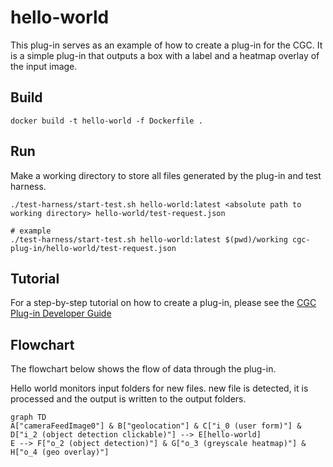 # hello-world

This plug-in serves as an example of how to create a plug-in for the CGC. It is a simple plug-in that outputs a box with a label and a heatmap overlay of the input image.

## Build

```
docker build -t hello-world -f Dockerfile .
```

## Run

Make a working directory to store all files generated by the plug-in and test harness.

```
./test-harness/start-test.sh hello-world:latest <absolute path to working directory> hello-world/test-request.json

# example
./test-harness/start-test.sh hello-world:latest $(pwd)/working cgc-plug-in/hello-world/test-request.json
```

## Tutorial

For a step-by-step tutorial on how to create a plug-in, please see the [CGC Plug-in Developer Guide](https://wiki.advancednavigation.com/pages/viewpage.action?pageId=169312287)

## Flowchart

The flowchart below shows the flow of data through the plug-in.

Hello world monitors input folders for new files. new file is detected, it is processed and the output is written to the output folders.

```mermaid
graph TD
A["cameraFeedImage0"] & B["geolocation"] & C["i_0 (user form)"] & D["i_2 (object detection clickable)"] --> E[hello-world]
E --> F["o_2 (object detection)"] & G["o_3 (greyscale heatmap)"] & H["o_4 (geo overlay)"]
```

